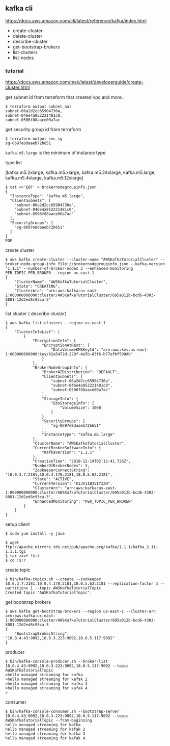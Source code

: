 
## kafka cli

https://docs.aws.amazon.com/cli/latest/reference/kafka/index.html

- create-cluster
- delete-cluster
- describe-cluster
- get-bootstrap-brokers
- list-clusters
- list-nodes

### tutorial 
https://docs.aws.amazon.com/msk/latest/developerguide/create-cluster.html


get subnet id from terraform that created vpc and more.

```
$ terraform output subnet_nat
subnet-06a2d2cc65904730a,
subnet-046e4a852221481c0,
subnet-0506f88aace00a7ac
```

get security group id from terraform
```
$ terraform output sec_sg
sg-0697e8daaeb72b651
```


`kafka.m5.large` is the minimum of instance type

type list

[kafka.m5.2xlarge, kafka.m5.xlarge, kafka.m5.24xlarge, kafka.m5.large, kafka.m5.4xlarge, kafka.m5.12xlarge]

```
$ cat <<'EOF' > brokernodegroupinfo.json
{
  "InstanceType": "kafka.m5.large",
  "ClientSubnets": [
    "subnet-06a2d2cc65904730a",
    "subnet-046e4a852221481c0",
    "subnet-0506f88aace00a7ac"
  ],
  "SecurityGroups": [
    "sg-0697e8daaeb72b651"
  ]
}
EOF
```

create cluster
```
$ aws kafka create-cluster --cluster-name "AWSKafkaTutorialCluster" --broker-node-group-info file://brokernodegroupinfo.json --kafka-version "1.1.1" --number-of-broker-nodes 3 --enhanced-monitoring PER_TOPIC_PER_BROKER --region us-east-1
{
    "ClusterName": "AWSKafkaTutorialCluster",
    "State": "CREATING",
    "ClusterArn": "arn:aws:kafka:us-east-1:000000000000:cluster/AWSKafkaTutorialCluster/695a012b-bcd6-4303-8881-12d2ed8c93ca-3"
}

```

list cluster ( describe cluster)

```
$ aws kafka list-clusters --region us-east-1
{
    "ClusterInfoList": [
        {
            "EncryptionInfo": {
                "EncryptionAtRest": {
                    "DataVolumeKMSKeyId": "arn:aws:kms:us-east-1:000000000000:key/62a5472d-220f-4e5b-83f6-b77efbf590db"
                }
            },
            "BrokerNodeGroupInfo": {
                "BrokerAZDistribution": "DEFAULT",
                "ClientSubnets": [
                    "subnet-06a2d2cc65904730a",
                    "subnet-046e4a852221481c0",
                    "subnet-0506f88aace00a7ac"
                ],
                "StorageInfo": {
                    "EbsStorageInfo": {
                        "VolumeSize": 1000
                    }
                },
                "SecurityGroups": [
                    "sg-0697e8daaeb72b651"
                ],
                "InstanceType": "kafka.m5.large"
            },
            "ClusterName": "AWSKafkaTutorialCluster",
            "CurrentBrokerSoftwareInfo": {
                "KafkaVersion": "1.1.1"
            },
            "CreationTime": "2018-12-19T02:12:41.726Z",
            "NumberOfBrokerNodes": 3,
            "ZookeeperConnectString": "10.0.3.7:2181,10.0.4.178:2181,10.0.5.62:2181",
            "State": "ACTIVE",
            "CurrentVersion": "K13V1IB3VIYZZH",
            "ClusterArn": "arn:aws:kafka:us-east-1:000000000000:cluster/AWSKafkaTutorialCluster/695a012b-bcd6-4303-8881-12d2ed8c93ca-3",
            "EnhancedMonitoring": "PER_TOPIC_PER_BROKER"
        }
    ]
}
```


setup client

```
$ sudo yum install -y java
```

```
$ wget ftp://apache.mirrors.tds.net/pub/apache.org/kafka/1.1.1/kafka_2.11-1.1.1.tgz
$ tar zxvf !$:t
$ cd !$:r
```

create topic
```
$ bin/kafka-topics.sh --create --zookeeper 10.0.3.7:2181,10.0.4.178:2181,10.0.5.62:2181 --replication-factor 3 --partitions 1 --topic AWSKafkaTutorialTopic
Created topic "AWSKafkaTutorialTopic".
```

get bootstrap brokers
```
$ aws kafka get-bootstrap-brokers --region us-east-1 --cluster-arn arn:aws:kafka:us-east-1:000000000000:cluster/AWSKafkaTutorialCluster/695a012b-bcd6-4303-8881-12d2ed8c93ca-3
{
    "BootstrapBrokerString": "10.0.4.43:9092,10.0.3.223:9092,10.0.5.117:9092"
}
```


producer
```
$ bin/kafka-console-producer.sh --broker-list 10.0.4.43:9092,10.0.3.223:9092,10.0.5.117:9092 --topic AWSKafkaTutorialTopic
>hello managed streaming for kafka
>hello managed streaming for kafak 2
>hello managed streaming for kafka 3
>hello managed streaming for kafak 4
>

```

consumer
```
$ bin/kafka-console-consumer.sh --bootstrap-server 10.0.4.43:9092,10.0.3.223:9092,10.0.5.117:9092 --topic AWSKafkaTutorialTopic --from-beginning
hello managed streaming for kafka
hello managed streaming for kafak 2
hello managed streaming for kafka 3
hello managed streaming for kafak 4
```
